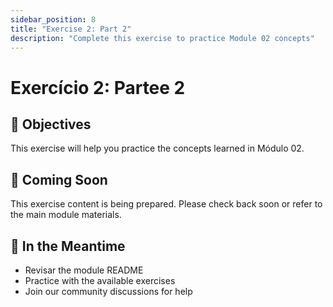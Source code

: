 ```yaml
---
sidebar_position: 8
title: "Exercise 2: Part 2"
description: "Complete this exercise to practice Module 02 concepts"
---
```


# Exercício 2: Partee 2

## 🎯 Objectives

This exercise will help you practice the concepts learned in Módulo 02.

## 📝 Coming Soon

This exercise content is being prepared. Please check back soon or refer to the main module materials.

## 🚀 In the Meantime

- Revisar the module README
- Practice with the available exercises
- Join our community discussions for help
